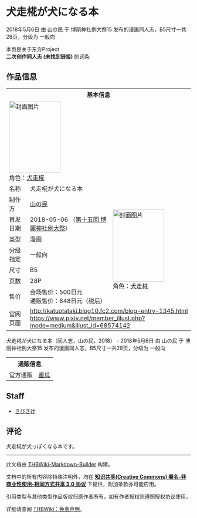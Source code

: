 # 犬走椛が犬になる本

<!-- source html: G:\repos\THBWiki-Markdown-Builder\THBWikiMarkdown\Temp\main\2\2d\ns0%3A%E7%8A%AC%E8%B5%B0%E6%A4%9B%E3%81%8C%E7%8A%AC%E3%81%AB%E3%81%AA%E3%82%8B%E6%9C%AC.html -->

2018年5月6日 由 山の民 于 博丽神社例大祭15 发布的漫画同人志，B5尺寸一共28页，分级为 一般向

本页是关于东方Project  
 **二次创作同人志 (未找到链接)** 的词条
## 作品信息

<table><tbody><tr><th colspan="3">基本信息</th></tr><tr><td class="cover-artwork-mobile" colspan="2"><a href="./文件-犬走椛が犬になる本封面.png.md" class="image" title="封面图片"><img alt="封面图片" src="https://upload.thwiki.cc/thumb/6/60/%E7%8A%AC%E8%B5%B0%E6%A4%9B%E3%81%8C%E7%8A%AC%E3%81%AB%E3%81%AA%E3%82%8B%E6%9C%AC%E5%B0%81%E9%9D%A2.png/140px-%E7%8A%AC%E8%B5%B0%E6%A4%9B%E3%81%8C%E7%8A%AC%E3%81%AB%E3%81%AA%E3%82%8B%E6%9C%AC%E5%B0%81%E9%9D%A2.png" decoding="async" loading="lazy" width="140" height="196" srcset="https://upload.thwiki.cc/thumb/6/60/%E7%8A%AC%E8%B5%B0%E6%A4%9B%E3%81%8C%E7%8A%AC%E3%81%AB%E3%81%AA%E3%82%8B%E6%9C%AC%E5%B0%81%E9%9D%A2.png/210px-%E7%8A%AC%E8%B5%B0%E6%A4%9B%E3%81%8C%E7%8A%AC%E3%81%AB%E3%81%AA%E3%82%8B%E6%9C%AC%E5%B0%81%E9%9D%A2.png 1.5x, https://upload.thwiki.cc/thumb/6/60/%E7%8A%AC%E8%B5%B0%E6%A4%9B%E3%81%8C%E7%8A%AC%E3%81%AB%E3%81%AA%E3%82%8B%E6%9C%AC%E5%B0%81%E9%9D%A2.png/280px-%E7%8A%AC%E8%B5%B0%E6%A4%9B%E3%81%8C%E7%8A%AC%E3%81%AB%E3%81%AA%E3%82%8B%E6%9C%AC%E5%B0%81%E9%9D%A2.png 2x" data-file-width="1000" data-file-height="1397"></a><div class="cover-char">角色：<a href="./犬走椛.md" title="犬走椛">犬走椛</a></div></td>
</tr><tr><td class="label">名称</td><td colspan="2"> 犬走椛が犬になる本 </td></tr><tr><td class="label">制作方</td><td><a href="./山の民.md" title="山の民">山の民</a></td><td class="cover-artwork" rowspan="7" style="min-width:196px;"><a href="./文件-犬走椛が犬になる本封面.png.md" class="image" title="封面图片"><img alt="封面图片" src="https://upload.thwiki.cc/thumb/6/60/%E7%8A%AC%E8%B5%B0%E6%A4%9B%E3%81%8C%E7%8A%AC%E3%81%AB%E3%81%AA%E3%82%8B%E6%9C%AC%E5%B0%81%E9%9D%A2.png/140px-%E7%8A%AC%E8%B5%B0%E6%A4%9B%E3%81%8C%E7%8A%AC%E3%81%AB%E3%81%AA%E3%82%8B%E6%9C%AC%E5%B0%81%E9%9D%A2.png" decoding="async" loading="lazy" width="140" height="196" srcset="https://upload.thwiki.cc/thumb/6/60/%E7%8A%AC%E8%B5%B0%E6%A4%9B%E3%81%8C%E7%8A%AC%E3%81%AB%E3%81%AA%E3%82%8B%E6%9C%AC%E5%B0%81%E9%9D%A2.png/210px-%E7%8A%AC%E8%B5%B0%E6%A4%9B%E3%81%8C%E7%8A%AC%E3%81%AB%E3%81%AA%E3%82%8B%E6%9C%AC%E5%B0%81%E9%9D%A2.png 1.5x, https://upload.thwiki.cc/thumb/6/60/%E7%8A%AC%E8%B5%B0%E6%A4%9B%E3%81%8C%E7%8A%AC%E3%81%AB%E3%81%AA%E3%82%8B%E6%9C%AC%E5%B0%81%E9%9D%A2.png/280px-%E7%8A%AC%E8%B5%B0%E6%A4%9B%E3%81%8C%E7%8A%AC%E3%81%AB%E3%81%AA%E3%82%8B%E6%9C%AC%E5%B0%81%E9%9D%A2.png 2x" data-file-width="1000" data-file-height="1397"></a><div class="cover-char">角色：<a href="./犬走椛.md" title="犬走椛">犬走椛</a></div></td>
</tr><tr><td class="label">首发日期</td><td>2018-05-06&#160;（<a href="/展会作品列表?e=%E5%8D%9A%E4%B8%BD%E7%A5%9E%E7%A4%BE%E4%BE%8B%E5%A4%A7%E7%A5%AD%2315">第十五回 博麗神社例大祭</a>）</td></tr><tr><td class="label">类型</td><td>漫画</td></tr><tr><td class="label">分级指定</td><td>一般向</td></tr><tr><td class="label">尺寸</td><td>B5</td></tr><tr><td class="label">页数</td><td>28P</td></tr><tr><td class="label">售价</td><td>会场售价：500日元<br>通贩售价：648日元（税后）</td></tr>
<tr><td class="label">官网页面</td><td colspan="2"><a rel="nofollow" class="external free" href="http://katuotataki.blog10.fc2.com/blog-entry-1345.html">http://katuotataki.blog10.fc2.com/blog-entry-1345.html</a><br><a rel="nofollow" class="external free" href="https://www.pixiv.net/member_illust.php?mode=medium&amp;illust_id=68574142">https://www.pixiv.net/member_illust.php?mode=medium&amp;illust_id=68574142</a></td></tr></tbody></table>

犬走椛が犬になる本（同人志，山の民，2018） - 2018年5月6日 由 山の民 于 博丽神社例大祭15 发布的漫画同人志，B5尺寸一共28页，分级为 一般向

<table><tbody><tr><th colspan="3">通贩信息</th></tr><tr><td class="label">官方通贩</td><td colspan="2"><a rel="nofollow" class="external text" href="https://www.melonbooks.co.jp/detail/detail.php?product_id=365923">蜜瓜</a></td></tr></tbody></table>


## Staff
- [きびさけ](./きびさけ.md)

## 评论
  
犬走椛が犬っぽくなる本です。 
  
  
  

  





---

此文档由 [THBWiki-Markdown-Builder](https://github.com/Delsin-Yu/THBWiki-Markdown-Builder) 构建。

文档中的所有内容除特殊注明外，均在 [**知识共享(Creative Commons) 署名-非商业性使用-相同方式共享 3.0 协议**](https://creativecommons.org/licenses/by-sa/3.0/deed.zh-hans) 下提供，附加条款亦可能应用。

引用类型与其他类型作品版权归原作者所有，如有作者授权则遵照授权协议使用。

详细请查阅 [THBWiki：免责声明](https://thbwiki.cc/THBWiki:%E5%85%8D%E8%B4%A3%E5%A3%B0%E6%98%8E)。

